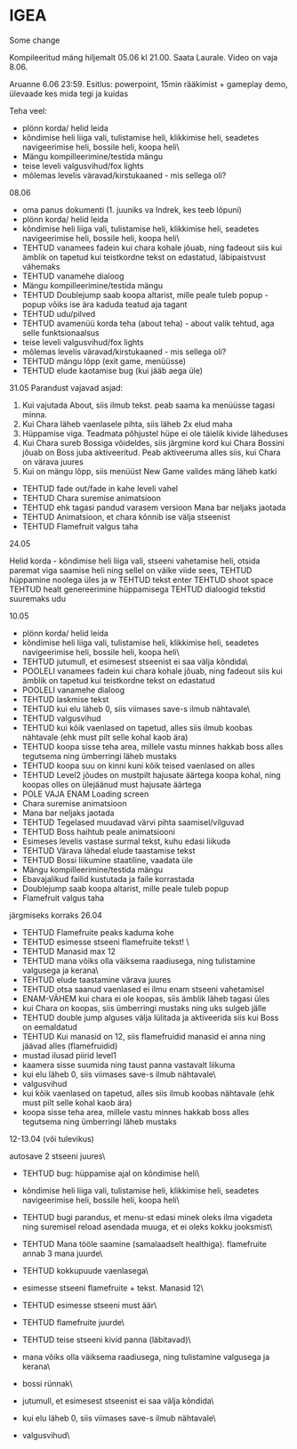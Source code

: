# IGEA
Some change




Kompileeritud mäng hiljemalt 05.06 kl 21.00. Saata Laurale.
Video on vaja 8.06.

Aruanne 6.06 23:59.
Esitlus: powerpoint, 15min rääkimist + gameplay demo, ülevaade kes mida tegi ja kuidas

Teha veel:
- plönn korda/ helid leida
- kõndimise heli liiga vali, tulistamise heli, klikkimise heli, seadetes navigeerimise heli, bossile heli, koopa heli\
- Mängu kompilleerimine/testida mängu
- teise leveli valgusvihud/fox lights
- mõlemas levelis väravad/kirstukaaned - mis sellega oli?

08.06

- oma panus dokumenti (1. juuniks va Indrek, kes teeb lõpuni)
- plönn korda/ helid leida
- kõndimise heli liiga vali, tulistamise heli, klikkimise heli, seadetes navigeerimise heli, bossile heli, koopa heli\
- TEHTUD vanamees fadein kui chara kohale jõuab, ning fadeout siis kui ämblik on tapetud kui teistkordne tekst on edastatud, läbipaistvust vähemaks
- TEHTUD vanamehe dialoog
- Mängu kompilleerimine/testida mängu
- TEHTUD Doublejump saab koopa altarist, mille peale tuleb popup - popup võiks ise ära kaduda teatud aja tagant
- TEHTUD udu/pilved
- TEHTUD avamenüü korda teha (about teha) - about valik tehtud, aga selle funktsionaalsus
- teise leveli valgusvihud/fox lights
- mõlemas levelis väravad/kirstukaaned - mis sellega oli?
- TEHTUD mängu lõpp (exit game, menüüsse)
- TEHTUD elude kaotamise bug (kui jääb aega üle)

31.05 Parandust vajavad asjad:
1. Kui vajutada About, siis ilmub tekst. peab saama ka menüüsse tagasi minna.
2. Kui Chara läheb vaenlasele pihta, siis läheb 2x elud maha
3. Hüppamise viga. Teadmata põhjustel hüpe ei ole täielik kivide läheduses
4. Kui Chara sureb Bossiga võideldes, siis järgmine kord kui Chara Bossini jõuab on Boss juba aktiveeritud. Peab aktiveeruma alles siis, kui Chara on värava juures
5. Kui on mängu lõpp, siis menüüst New Game valides mäng läheb katki


- TEHTUD fade out/fade in kahe leveli vahel
- TEHTUD Chara suremise animatsioon
- TEHTUD ehk tagasi pandud varasem versioon Mana bar neljaks jaotada
- TEHTUD Animatsioon, et chara kõnnib ise välja stseenist
- TEHTUD Flamefruit valgus taha


24.05

Helid korda - kõndimise heli liiga vali, stseeni vahetamise heli, otsida paremat viga saamise heli ning sellel on väike viide sees, 
TEHTUD hüppamine noolega üles ja w
TEHTUD tekst enter
TEHTUD shoot space
TEHTUD healt genereerimine hüppamisega
TEHTUD dialoogid tekstid suuremaks
udu


10.05

- plönn korda/ helid leida
- kõndimise heli liiga vali, tulistamise heli, klikkimise heli, seadetes navigeerimise heli, bossile heli, koopa heli\
- TEHTUD jutumull, et esimesest stseenist ei saa välja kõndida\
- POOLELI vanamees fadein kui chara kohale jõuab, ning fadeout siis kui ämblik on tapetud kui teistkordne tekst on edastatud
- POOLELI vanamehe dialoog
- TEHTUD laskmise tekst
- TEHTUD kui elu läheb 0, siis viimases save-s ilmub nähtavale\
- TEHTUD valgusvihud
- TEHTUD kui kõik vaenlased on tapetud, alles siis ilmub koobas nähtavale (ehk must pilt selle kohal kaob ära)
- TEHTUD koopa sisse teha area, millele vastu minnes hakkab boss alles tegutsema ning ümberringi läheb mustaks
- TEHTUD koopa suu on kinni kuni kõik teised vaenlased on alles
- TEHTUD Level2 jõudes on mustpilt hajusate äärtega koopa kohal, ning koopas olles on ülejäänud must hajusate äärtega
- POLE VAJA ENAM Loading screen
- Chara suremise animatsioon
- Mana bar neljaks jaotada
- TEHTUD Tegelased muudavad värvi pihta saamisel/vilguvad
- TEHTUD Boss haihtub peale animatsiooni
- Esimeses levelis vastase surmal tekst, kuhu edasi liikuda
- TEHTUD Värava lähedal elude taastamise tekst
- TEHTUD Bossi liikumine staatiline, vaadata üle
- Mängu kompilleerimine/testida mängu
- Ebavajalikud failid kustutada ja faile korrastada
- Doublejump saab koopa altarist, mille peale tuleb popup
- Flamefruit valgus taha



järgmiseks korraks 26.04


- TEHTUD Flamefruite peaks kaduma kohe
- TEHTUD esimesse stseeni flamefruite tekst! \
- TEHTUD Manasid max 12
- TEHTUD mana võiks olla väiksema raadiusega, ning tulistamine valgusega ja kerana\
- TEHTUD elude taastamine värava juures
- TEHTUD otsa saanud vaenlased ei ilmu enam stseeni vahetamisel
- ENAM-VÄHEM kui chara ei ole koopas, siis ämblik läheb tagasi üles
- kui Chara on koopas, siis ümberringi mustaks ning uks sulgeb jälle
- TEHTUD double jump alguses välja lülitada ja aktiveerida siis kui Boss on eemaldatud
- TEHTUD Kui manasid on 12, siis flamefruidid manasid ei anna ning jäävad alles (flamefruidid) 
- mustad ilusad piirid level1
- kaamera sisse suumida ning taust panna vastavalt liikuma
- kui elu läheb 0, siis viimases save-s ilmub nähtavale\
- valgusvihud
- kui kõik vaenlased on tapetud, alles siis ilmub koobas nähtavale (ehk must pilt selle kohal kaob ära)
- koopa sisse teha area, millele vastu minnes hakkab boss alles tegutsema ning ümberringi läheb mustaks









12-13.04 (või tulevikus)

autosave 2 stseeni juures\
- TEHTUD bug: hüppamise ajal on kõndimise heli\
- kõndimise heli liiga vali, tulistamise heli, klikkimise heli, seadetes navigeerimise heli, bossile heli, koopa heli\
- TEHTUD bugi parandus, et menu-st edasi minek oleks ilma vigadeta ning suremisel reload asendada muuga, et ei oleks kokku jooksmist\
- TEHTUD Mana tööle saamine (samalaadselt healthiga). flamefruite annab 3 mana juurde\
- TEHTUD kokkupuude vaenlasega\
- esimesse stseeni flamefruite + tekst. Manasid 12\
- TEHTUD esimesse stseeni must äär\
- TEHTUD flamefruite juurde\
- TEHTUD teise stseeni kivid panna (läbitavad)\
- mana võiks olla väiksema raadiusega, ning tulistamine valgusega ja kerana\

- bossi rünnak\
- jutumull, et esimesest stseenist ei saa välja kõndida\
- kui elu läheb 0, siis viimases save-s ilmub nähtavale\
- valgusvihud\




